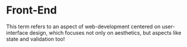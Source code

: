 # Front-End

This term refers to an aspect of web-development centered on user-interface design, which focuses not only on aesthetics, but aspects like state and validation too!